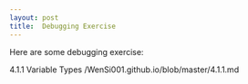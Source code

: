 ```yaml
---
layout: post
title:  Debugging Exercise
---
```



Here are some debugging exercise:

4.1.1 Variable Types
/WenSi001.github.io/blob/master/4.1.1.md
